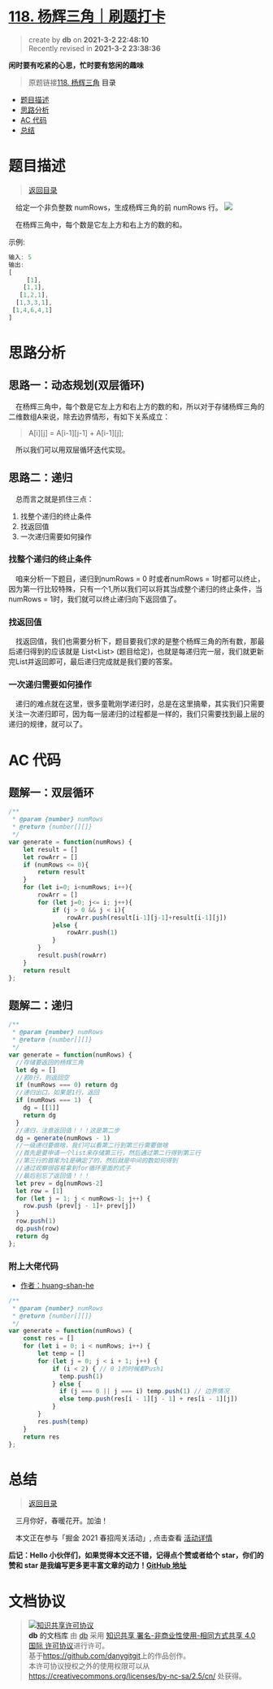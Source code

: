 # [118. 杨辉三角｜刷题打卡](https://github.com/danygitgit/document-library)

> create by **db** on **2021-3-2 22:48:10**  
> Recently revised in **2021-3-2 23:38:36**

 **闲时要有吃紧的心思，忙时要有悠闲的趣味**

> 原题链接[118. 杨辉三角](https://leetcode-cn.com/problems/pascals-triangle/)
<a id="catalog">目录</a>

- [题目描述](#preface)
- [思路分析](#main-body)
- [AC 代码](#main-body2)
- [总结](#summary)

# <a  id="preface">题目描述</a>

> [返回目录](#catalog)

&emsp;给定一个非负整数 numRows，生成杨辉三角的前 numRows 行。
![](https://upload.wikimedia.org/wikipedia/commons/0/0d/PascalTriangleAnimated2.gif)


&emsp;在杨辉三角中，每个数是它左上方和右上方的数的和。

示例:
```js
输入: 5
输出:
[
     [1],
    [1,1],
   [1,2,1],
  [1,3,3,1],
 [1,4,6,4,1]
]
```

# <a  id="main-body">思路分析</a>

## 思路一：动态规划(双层循环)

&emsp;在杨辉三角中，每个数是它左上方和右上方的数的和，所以对于存储杨辉三角的二维数组A来说，除去边界情形，有如下关系成立：

> A[i][j] = A[i-1][j-1] + A[i-1][j];

&emsp;所以我们可以用双层循环迭代实现。


## 思路二：递归

&emsp;总而言之就是抓住三点：

1. 找整个递归的终止条件
2. 找返回值
3. 一次递归需要如何操作

### 找整个递归的终止条件

&emsp;咱来分析一下题目，递归到numRows = 0 时或者numRows = 1时都可以终止，因为第一行比较特殊，只有一个1,所以我们可以将其当成整个递归的终止条件，当numRows = 1时，我们就可以终止递归向下返回值了。

### 找返回值

&emsp;找返回值，我们也需要分析下，题目要我们求的是整个杨辉三角的所有数，那最后递归得到的应该就是 List<List<Integer>> (题目给定)，也就是每递归完一层，我们就更新完List并返回即可，最后递归完成就是我们要的答案。

### 一次递归需要如何操作

&emsp;递归的难点就在这里，很多童靴刚学递归时，总是在这里搞晕，其实我们只需要关注一次递归即可，因为每一层递归的过程都是一样的，我们只需要找到最上层的递归的规律，就可以了。


# <a  id="main-body2">AC 代码</a>

## 题解一：双层循环

```js
/**
 * @param {number} numRows
 * @return {number[][]}
 */
var generate = function(numRows) {
    let result = []
    let rowArr = []
    if (numRows <= 0){
        return result
    }
    for (let i=0; i<numRows; i++){
        rowArr = []
        for (let j=0; j<= i; j++){
            if (j > 0 && j < i){
                rowArr.push(result[i-1][j-1]+result[i-1][j])
            }else {
                rowArr.push(1)
            }
        }
        result.push(rowArr)
    }
    return result
};
```
## 题解二：递归

```js
/**
 * @param {number} numRows
 * @return {number[][]}
 */
var generate = function(numRows) {
  //存储要返回的杨辉三角
  let dg = []
  //若0行，则返回空
  if (numRows === 0) return dg
  //递归出口，如果是1行，返回
  if (numRows === 1)  {
    dg = [[1]]
    return dg
  }
  //递归，注意返回值！！！这是第二步
  dg = generate(numRows - 1)
  //一级递归要做啥，我们可以看第二行到第三行需要做啥
  //首先是要申请一个list来存储第三行，然后通过第二行得到第三行
  //第三行的首尾为1是确定了的，然后就是中间的数如何得到
  //通过观察很容易拿到for循环里面的式子
  //最后别忘了返回值！！！
  let prev = dg[numRows-2]
  let row = [1]
  for (let j = 1; j < numRows-1; j++) {
    row.push (prev[j - 1]+ prev[j])
  }
  row.push(1)
  dg.push(row)
  return dg
};
```
### 附上大佬代码
- [作者：huang-shan-he](https://leetcode-cn.com/problems/pascals-triangle/solution/jspu-tong-shuang-ceng-xun-huan-by-huang-shan-he/)
```js
/**
 * @param {number} numRows
 * @return {number[][]}
 */
var generate = function(numRows) {
    const res = []
    for (let i = 0; i < numRows; i++) {
        let temp = []
        for (let j = 0; j < i + 1; j++) {
            if (i < 2) { // 0 1的时候都Push1
              temp.push(1)  
            } else {
              if (j === 0 || j === i) temp.push(1) // 边界情况
              else temp.push(res[i - 1][j - 1] + res[i - 1][j])
            }
        }
        res.push(temp)
    }
    return res
};
```

# <a  id="summary">总结</a>

> [返回目录](#catalog)

&emsp;三月你好，春暖花开。加油！

&emsp;本文正在参与「掘金 2021 春招闯关活动」, 点击查看 [活动详情](https://juejin.cn/post/6933147477399109640)

**后记：Hello 小伙伴们，如果觉得本文还不错，记得点个赞或者给个 star，你们的赞和 star 是我编写更多更丰富文章的动力！[GitHub 地址](https://github.com/danygitgit/document-library)**

# 文档协议

> <a rel="license" href="http://creativecommons.org/licenses/by-nc-sa/4.0/"><img alt="知识共享许可协议" style="border-width:0" src="https://user-gold-cdn.xitu.io/2018/12/23/167d9537f3e29c99?w=88&h=31&f=png&s=1888" /></a><br /><a xmlns:dct="http://purl.org/dc/terms/" property="dct:title">**db** 的文档库</a> 由 <a xmlns:cc="http://creativecommons.org/ns#" href="db" property="cc:attributionName" rel="cc:attributionURL">db</a> 采用 <a rel="license" href="http://creativecommons.org/licenses/by-nc-sa/4.0/">知识共享 署名-非商业性使用-相同方式共享 4.0 国际 许可协议</a>进行许可。<br />基于<a xmlns:dct="http://purl.org/dc/terms/" href="https://github.com/danygitgit" rel="dct:source">https://github.com/danygitgit</a>上的作品创作。<br />本许可协议授权之外的使用权限可以从 <a xmlns:cc="http://creativecommons.org/ns#" href="https://creativecommons.org/licenses/by-nc-sa/2.5/cn/" rel="cc:morePermissions">https://creativecommons.org/licenses/by-nc-sa/2.5/cn/</a> 处获得。
